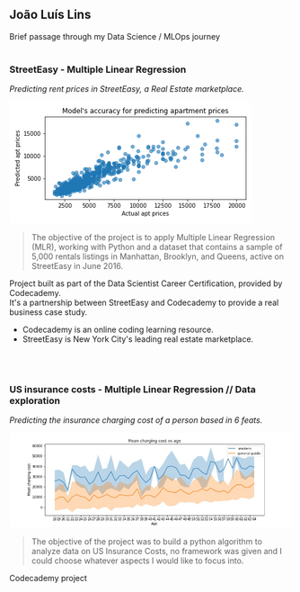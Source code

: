 ## João Luís Lins
Brief passage through my Data Science / MLOps journey
<br />
<br />  
### StreetEasy - Multiple Linear Regression
*Predicting rent prices in StreetEasy, a Real Estate marketplace.*
<br />

![Image](predictedvsactual.png)
> The objective of the project is to apply Multiple Linear Regression (MLR), working with Python and a dataset that contains a sample of 5,000 rentals listings in Manhattan, Brooklyn, and Queens, active on StreetEasy in June 2016.

Project built as part of the Data Scientist Career Certification, provided by Codecademy. \
It's a partnership between StreetEasy and Codecademy to provide a real business case study.

* Codecademy is an online coding learning resource. 
* StreetEasy is New York City's leading real estate marketplace.
<br />
<br />

### US insurance costs - Multiple Linear Regression // Data exploration
*Predicting the insurance charging cost of a person based in 6 feats.*
<br />

![Image2](costvsage.jpg)
> The objective of the project was to build a python algorithm to analyze data on US Insurance Costs, no framework was given and I could choose whatever aspects I would like to focus into.

Codecademy project


